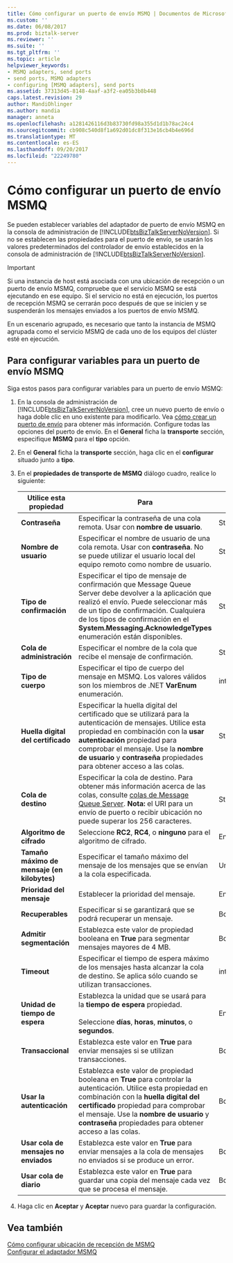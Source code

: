 ```yaml
---
title: Cómo configurar un puerto de envío MSMQ | Documentos de Microsoft
ms.custom: ''
ms.date: 06/08/2017
ms.prod: biztalk-server
ms.reviewer: ''
ms.suite: ''
ms.tgt_pltfrm: ''
ms.topic: article
helpviewer_keywords:
- MSMQ adapters, send ports
- send ports, MSMQ adapters
- configuring [MSMQ adapters], send ports
ms.assetid: 37313d45-8148-4aaf-a3f2-ea05b3b8b448
caps.latest.revision: 29
author: MandiOhlinger
ms.author: mandia
manager: anneta
ms.openlocfilehash: a1281426116d3b83730fd98a355d1d1b78ac24c4
ms.sourcegitcommit: cb908c540d8f1a692d01dc8f313e16cb4b4e696d
ms.translationtype: MT
ms.contentlocale: es-ES
ms.lasthandoff: 09/20/2017
ms.locfileid: "22249780"
---
```

# <a name="how-to-configure-an-msmq-send-port"></a>Cómo configurar un puerto de envío MSMQ
Se pueden establecer variables del adaptador de puerto de envío MSMQ en la consola de administración de [!INCLUDE[btsBizTalkServerNoVersion](../includes/btsbiztalkservernoversion-md.md)]. Si no se establecen las propiedades para el puerto de envío, se usarán los valores predeterminados del controlador de envío establecidos en la consola de administración de [!INCLUDE[btsBizTalkServerNoVersion](../includes/btsbiztalkservernoversion-md.md)].  
  
> [!IMPORTANT]
>  Si una instancia de host está asociada con una ubicación de recepción o un puerto de envío MSMQ, compruebe que el servicio MSMQ se está ejecutando en ese equipo. Si el servicio no está en ejecución, los puertos de recepción MSMQ se cerrarán poco después de que se inicien y se suspenderán los mensajes enviados a los puertos de envío MSMQ.  
>   
>  En un escenario agrupado, es necesario que tanto la instancia de MSMQ agrupada como el servicio MSMQ de cada uno de los equipos del clúster esté en ejecución.  
  
## <a name="to-configure-variables-for-an-msmq-send-port"></a>Para configurar variables para un puerto de envío MSMQ  
 Siga estos pasos para configurar variables para un puerto de envío MSMQ:  
  
1.  En la consola de administración de [!INCLUDE[btsBizTalkServerNoVersion](../includes/btsbiztalkservernoversion-md.md)], cree un nuevo puerto de envío o haga doble clic en uno existente para modificarlo. Vea [cómo crear un puerto de envío](../core/how-to-create-a-send-port2.md) para obtener más información. Configure todas las opciones del puerto de envío. En el **General** ficha la **transporte** sección, especifique **MSMQ** para el **tipo** opción.  
  
2.  En el **General** ficha la **transporte** sección, haga clic en el **configurar** situado junto a **tipo**.  
  
3.  En el **propiedades de transporte de MSMQ** diálogo cuadro, realice lo siguiente:  
  
    |Utilice esta propiedad|Para|Tipo de datos|Valor predeterminado|  
    |-----------------------|----------------|---------------|-------------------|  
    |**Contraseña**|Especificar la contraseña de una cola remota. Usar con **nombre de usuario**.|String|En blanco|  
    |**Nombre de usuario**|Especificar el nombre de usuario de una cola remota. Usar con **contraseña**. No se puede utilizar el usuario local del equipo remoto como nombre de usuario.|String|En blanco|  
    |**Tipo de confirmación**|Especificar el tipo de mensaje de confirmación que Message Queue Server debe devolver a la aplicación que realizó el envío. Puede seleccionar más de un tipo de confirmación. Cualquiera de los tipos de confirmación en el **System.Messaging.AcknowledgeTypes** enumeración están disponibles.|String|Ninguno|  
    |**Cola de administración**|Especificar el nombre de la cola que recibe el mensaje de confirmación.|String|En blanco|  
    |**Tipo de cuerpo**|Especificar el tipo de cuerpo del mensaje en MSMQ. Los valores válidos son los miembros de .NET **VarEnum** enumeración.|int|8209|  
    |**Huella digital del certificado**|Especificar la huella digital del certificado que se utilizará para la autenticación de mensajes. Utilice esta propiedad en combinación con la **usar autenticación** propiedad para comprobar el mensaje. Use la **nombre de usuario** y **contraseña** propiedades para obtener acceso a las colas.|String|En blanco|  
    |**Cola de destino**|Especificar la cola de destino. Para obtener más información acerca de las colas, consulte [colas de Message Queue Server](../core/message-queuing-queues.md). **Nota:** el URI para un envío de puerto o recibir ubicación no puede superar los 256 caracteres.|String|En blanco|  
    |**Algoritmo de cifrado**|Seleccione **RC2**, **RC4**, o **ninguno** para el algoritmo de cifrado.|Enum|Ninguno|  
    |**Tamaño máximo de mensaje (en kilobytes)**|Especificar el tamaño máximo del mensaje de los mensajes que se envían a la cola especificada.|UnsignedInt|1024|  
    |**Prioridad del mensaje**|Establecer la prioridad del mensaje.|Enum|Normal|  
    |**Recuperables**|Especificar si se garantizará que se podrá recuperar un mensaje.|Boolean|False|  
    |**Admitir segmentación**|Establezca este valor de propiedad booleana en **True** para segmentar mensajes mayores de 4 MB.|Boolean|False|  
    |**Timeout**|Especificar el tiempo de espera máximo de los mensajes hasta alcanzar la cola de destino. Se aplica sólo cuando se utilizan transacciones.|int|0|  
    |**Unidad de tiempo de espera**|Establezca la unidad que se usará para la **tiempo de espera** propiedad.<br /><br /> Seleccione **días**, **horas**, **minutos**, o **segundos**.|Enum|Días|  
    |**Transaccional**|Establezca este valor en **True** para enviar mensajes si se utilizan transacciones.|Boolean|False|  
    |**Usar la autenticación**|Establezca este valor de propiedad booleana en **True** para controlar la autenticación. Utilice esta propiedad en combinación con la **huella digital del certificado** propiedad para comprobar el mensaje. Use la **nombre de usuario** y **contraseña** propiedades para obtener acceso a las colas.|Boolean|False|  
    |**Usar cola de mensajes no enviados**|Establezca este valor en **True** para enviar mensajes a la cola de mensajes no enviados si se produce un error.|Boolean|True|  
    |**Usar cola de diario**|Establezca este valor en **True** para guardar una copia del mensaje cada vez que se procesa el mensaje.|Boolean|False|  
  
4.  Haga clic en **Aceptar** y **Aceptar** nuevo para guardar la configuración.  
  
## <a name="see-also"></a>Vea también  
 [Cómo configurar ubicación de recepción de MSMQ](../core/how-to-configure-an-msmq-receive-location.md)   
 [Configurar el adaptador MSMQ](../core/configuring-the-msmq-adapter.md)